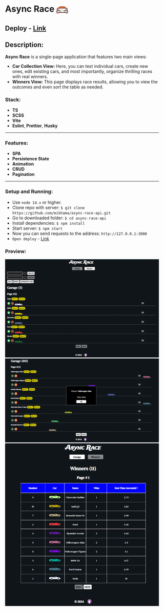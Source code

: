 # Async Race <img src="./misc/async-4.png" alt="puzzle" width='38px' style="vertical-align: middle;"/>

## Deploy - [Link](https://kevaniy0.github.io/async-race/)

## Description:

**Async Race** is a single-page application that features two main views:

-   **Car Collection View:** Here, you can test individual cars, create new ones, edit existing cars, and most importantly, organize thrilling races with real winners.
-   **Winners View:** This page displays race results, allowing you to view the outcomes and even sort the table as needed.

### Stack:

-   **TS**
-   **SCSS**
-   **Vite**
-   **Eslint**, **Prettier**, **Husky**

---

### Features:

-   **SPA**
-   **Persistence State**
-   **Animation**
-   **CRUD**
-   **Pagination**

---

### Setup and Running:

-   Use `node 14.x` or higher.
-   Clone repo with server: `$ git clone https://github.com/mikhama/async-race-api.git`
-   Go to downloaded folder: `$ cd async-race-api`
-   Install dependencies: `$ npm install`
-   Start server: `$ npm start`
-   Now you can send requests to the address: `http://127.0.0.1:3000`
-   `Open deploy` - [Link](https://kevaniy0.github.io/async-race/)

### Preview:

<img src="./misc/async1.png" alt="async-1" width="700"/>
<img src="./misc/async2.png" alt="async-2" width="700"/>
<img src="./misc/async3.png" alt="async-3" width="700"/>
